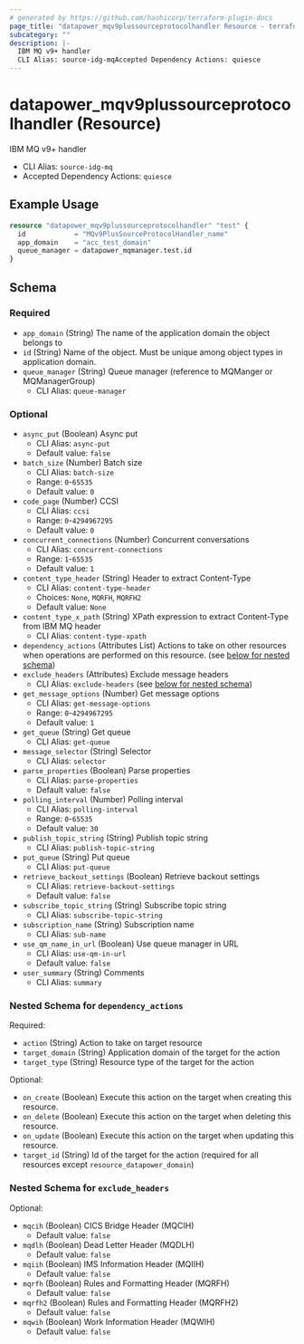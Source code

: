 ```yaml
---
# generated by https://github.com/hashicorp/terraform-plugin-docs
page_title: "datapower_mqv9plussourceprotocolhandler Resource - terraform-provider-datapower"
subcategory: ""
description: |-
  IBM MQ v9+ handler
  CLI Alias: source-idg-mqAccepted Dependency Actions: quiesce
---
```


# datapower_mqv9plussourceprotocolhandler (Resource)

IBM MQ v9+ handler
  - CLI Alias: `source-idg-mq`
  - Accepted Dependency Actions: `quiesce`

## Example Usage

```terraform
resource "datapower_mqv9plussourceprotocolhandler" "test" {
  id            = "MQv9PlusSourceProtocolHandler_name"
  app_domain    = "acc_test_domain"
  queue_manager = datapower_mqmanager.test.id
}
```

<!-- schema generated by tfplugindocs -->
## Schema

### Required

- `app_domain` (String) The name of the application domain the object belongs to
- `id` (String) Name of the object. Must be unique among object types in application domain.
- `queue_manager` (String) Queue manager (reference to MQManger or MQManagerGroup)
  - CLI Alias: `queue-manager`

### Optional

- `async_put` (Boolean) Async put
  - CLI Alias: `async-put`
  - Default value: `false`
- `batch_size` (Number) Batch size
  - CLI Alias: `batch-size`
  - Range: `0`-`65535`
  - Default value: `0`
- `code_page` (Number) CCSI
  - CLI Alias: `ccsi`
  - Range: `0`-`4294967295`
  - Default value: `0`
- `concurrent_connections` (Number) Concurrent conversations
  - CLI Alias: `concurrent-connections`
  - Range: `1`-`65535`
  - Default value: `1`
- `content_type_header` (String) Header to extract Content-Type
  - CLI Alias: `content-type-header`
  - Choices: `None`, `MQRFH`, `MQRFH2`
  - Default value: `None`
- `content_type_x_path` (String) XPath expression to extract Content-Type from IBM MQ header
  - CLI Alias: `content-type-xpath`
- `dependency_actions` (Attributes List) Actions to take on other resources when operations are performed on this resource. (see [below for nested schema](#nestedatt--dependency_actions))
- `exclude_headers` (Attributes) Exclude message headers
  - CLI Alias: `exclude-headers` (see [below for nested schema](#nestedatt--exclude_headers))
- `get_message_options` (Number) Get message options
  - CLI Alias: `get-message-options`
  - Range: `0`-`4294967295`
  - Default value: `1`
- `get_queue` (String) Get queue
  - CLI Alias: `get-queue`
- `message_selector` (String) Selector
  - CLI Alias: `selector`
- `parse_properties` (Boolean) Parse properties
  - CLI Alias: `parse-properties`
  - Default value: `false`
- `polling_interval` (Number) Polling interval
  - CLI Alias: `polling-interval`
  - Range: `0`-`65535`
  - Default value: `30`
- `publish_topic_string` (String) Publish topic string
  - CLI Alias: `publish-topic-string`
- `put_queue` (String) Put queue
  - CLI Alias: `put-queue`
- `retrieve_backout_settings` (Boolean) Retrieve backout settings
  - CLI Alias: `retrieve-backout-settings`
  - Default value: `false`
- `subscribe_topic_string` (String) Subscribe topic string
  - CLI Alias: `subscribe-topic-string`
- `subscription_name` (String) Subscription name
  - CLI Alias: `sub-name`
- `use_qm_name_in_url` (Boolean) Use queue manager in URL
  - CLI Alias: `use-qm-in-url`
  - Default value: `false`
- `user_summary` (String) Comments
  - CLI Alias: `summary`

<a id="nestedatt--dependency_actions"></a>
### Nested Schema for `dependency_actions`

Required:

- `action` (String) Action to take on target resource
- `target_domain` (String) Application domain of the target for the action
- `target_type` (String) Resource type of the target for the action

Optional:

- `on_create` (Boolean) Execute this action on the target when creating this resource.
- `on_delete` (Boolean) Execute this action on the target when deleting this resource.
- `on_update` (Boolean) Execute this action on the target when updating this resource.
- `target_id` (String) Id of the target for the action (required for all resources except `resource_datapower_domain`)


<a id="nestedatt--exclude_headers"></a>
### Nested Schema for `exclude_headers`

Optional:

- `mqcih` (Boolean) CICS Bridge Header (MQCIH)
  - Default value: `false`
- `mqdlh` (Boolean) Dead Letter Header (MQDLH)
  - Default value: `false`
- `mqiih` (Boolean) IMS Information Header (MQIIH)
  - Default value: `false`
- `mqrfh` (Boolean) Rules and Formatting Header (MQRFH)
  - Default value: `false`
- `mqrfh2` (Boolean) Rules and Formatting Header (MQRFH2)
  - Default value: `false`
- `mqwih` (Boolean) Work Information Header (MQWIH)
  - Default value: `false`
